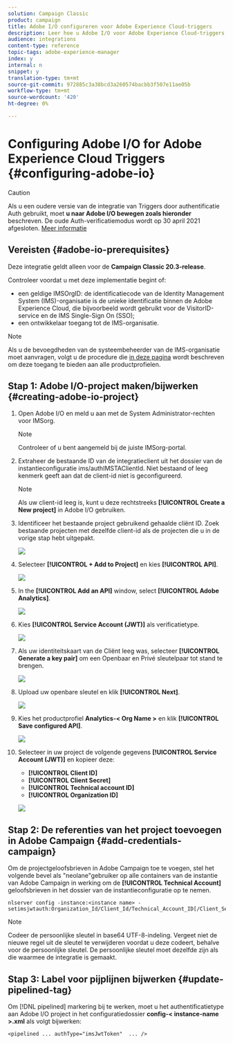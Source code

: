 ```yaml
---
solution: Campaign Classic
product: campaign
title: Adobe I/O configureren voor Adobe Experience Cloud-triggers
description: Leer hoe u Adobe I/O voor Adobe Experience Cloud-triggers configureert
audience: integrations
content-type: reference
topic-tags: adobe-experience-manager
index: y
internal: n
snippet: y
translation-type: tm+mt
source-git-commit: 972885c3a38bcd3a260574bacbb3f507e11ae05b
workflow-type: tm+mt
source-wordcount: '420'
ht-degree: 0%

---
```



# Configuring Adobe I/O for Adobe Experience Cloud Triggers {#configuring-adobe-io}

>[!CAUTION]
>
>Als u een oudere versie van de integratie van Triggers door authentificatie Auth gebruikt, moet **u naar Adobe I/O bewegen zoals hieronder** beschreven. De oude Auth-verificatiemodus wordt op 30 april 2021 afgesloten. [Meer informatie](https://experienceleaguecommunities.adobe.com/t5/adobe-analytics-discussions/adobe-analytics-legacy-api-end-of-life-notice/td-p/385411)

## Vereisten {#adobe-io-prerequisites}

Deze integratie geldt alleen voor de **Campaign Classic 20.3-release**.

Controleer voordat u met deze implementatie begint of:

* een geldige IMSOrgID: de identificatiecode van de Identity Management System (IMS)-organisatie is de unieke identificatie binnen de Adobe Experience Cloud, die bijvoorbeeld wordt gebruikt voor de VisitorID-service en de IMS Single-Sign On (SSO);
* een ontwikkelaar toegang tot de IMS-organisatie.

>[!NOTE]
>
>Als u de bevoegdheden van de systeembeheerder van de IMS-organisatie moet aanvragen, volgt u de procedure die [in deze pagina](https://helpx.adobe.com/ca/enterprise/admin-guide.html/ca/enterprise/using/manage-developers.ug.html) wordt beschreven om deze toegang te bieden aan alle productprofielen.


## Stap 1: Adobe I/O-project maken/bijwerken {#creating-adobe-io-project}

1. Open Adobe I/O en meld u aan met de System Administrator-rechten voor IMSorg.

   >[!NOTE]
   >
   > Controleer of u bent aangemeld bij de juiste IMSorg-portal.

1. Extraheer de bestaande ID van de integratieclient uit het dossier van de instantieconfiguratie ims/authIMSTAClientId. Niet bestaand of leeg kenmerk geeft aan dat de client-id niet is geconfigureerd.

   >[!NOTE]
   >
   >Als uw client-id leeg is, kunt u deze rechtstreeks **[!UICONTROL Create a New project]** in Adobe I/O gebruiken.

1. Identificeer het bestaande project gebruikend gehaalde cliënt ID. Zoek bestaande projecten met dezelfde client-id als de projecten die u in de vorige stap hebt uitgepakt.

   ![](assets/do-not-localize/adobe_io_8.png)

1. Selecteer **[!UICONTROL + Add to Project]** en kies **[!UICONTROL API]**.

   ![](assets/do-not-localize/adobe_io_1.png)

1. In the **[!UICONTROL Add an API]** window, select **[!UICONTROL Adobe Analytics]**.

   ![](assets/do-not-localize/adobe_io_2.png)

1. Kies **[!UICONTROL Service Account (JWT)]** als verificatietype.

   ![](assets/do-not-localize/adobe_io_3.png)

1. Als uw identiteitskaart van de Cliënt leeg was, selecteer **[!UICONTROL Generate a key pair]** om een Openbaar en Privé sleutelpaar tot stand te brengen.

   ![](assets/do-not-localize/adobe_io_4.png)

1. Upload uw openbare sleutel en klik **[!UICONTROL Next]**.

   ![](assets/do-not-localize/adobe_io_5.png)

1. Kies het productprofiel **Analytics-&lt; Org Name >** en klik **[!UICONTROL Save configured API]**.

   ![](assets/do-not-localize/adobe_io_6.png)

1. Selecteer in uw project de volgende gegevens **[!UICONTROL Service Account (JWT)]** en kopieer deze:
   * **[!UICONTROL Client ID]**
   * **[!UICONTROL Client Secret]**
   * **[!UICONTROL Technical account ID]**
   * **[!UICONTROL Organization ID]**

   ![](assets/do-not-localize/adobe_io_7.png)

## Stap 2: De referenties van het project toevoegen in Adobe Campaign {#add-credentials-campaign}

Om de projectgeloofsbrieven in Adobe Campaign toe te voegen, stel het volgende bevel als &quot;neolane&quot;gebruiker op alle containers van de instantie van Adobe Campaign in werking om de **[!UICONTROL Technical Account]** geloofsbrieven in het dossier van de instantieconfiguratie op te nemen.

```
nlserver config -instance:<instance name> -setimsjwtauth:Organization_Id/Client_Id/Technical_Account_ID[/Client_Secret[/Base64_encoded_Private_Key]]
```

>[!NOTE]
>
>Codeer de persoonlijke sleutel in base64 UTF-8-indeling. Vergeet niet de nieuwe regel uit de sleutel te verwijderen voordat u deze codeert, behalve voor de persoonlijke sleutel. De persoonlijke sleutel moet dezelfde zijn als die waarmee de integratie is gemaakt.

## Stap 3: Label voor pijplijnen bijwerken {#update-pipelined-tag}

Om [!DNL pipelined] markering bij te werken, moet u het authentificatietype aan Adobe I/O project in het configuratiedossier **config-&lt; instance-name >.xml** als volgt bijwerken:

```
<pipelined ... authType="imsJwtToken"  ... />
```
